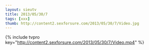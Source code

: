 ```yaml
--- 
layout: sieutv
title: 2013/05/30/7
tags: [xxx]
thumb: http://content2.sexforsure.com/2013/05/30/7/Video.jpg
---
```

{% include tvpro key="http://content2.sexforsure.com/2013/05/30/7/Video.mp4" %} 
